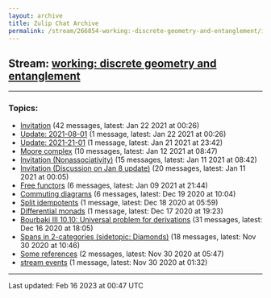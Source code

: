 ```yaml
---
layout: archive
title: Zulip Chat Archive
permalink: /stream/266854-working:-discrete-geometry-and-entanglement/index.html
---
```


## Stream: [working: discrete geometry and entanglement](https://mattecapu.github.io/ct-zulip-archive/stream/266854-working:-discrete-geometry-and-entanglement/index.html)
---

### Topics:

* [Invitation](topic/topic_Invitation.html) (42 messages, latest: Jan 22 2021 at 00:26)
* [Update: 2021-08-01](topic/topic_Update.3A.202021-08-01.html) (1 message, latest: Jan 22 2021 at 00:26)
* [Update: 2021-21-01](topic/topic_Update.3A.202021-21-01.html) (1 message, latest: Jan 21 2021 at 23:42)
* [Moore complex](topic/topic_Moore.20complex.html) (10 messages, latest: Jan 12 2021 at 08:47)
* [Invitation (Nonassociativity)](topic/topic_Invitation.20(Nonassociativity).html) (15 messages, latest: Jan 11 2021 at 08:42)
* [Invitation (Discussion on Jan 8 update)](topic/topic_Invitation.20(Discussion.20on.20Jan.208.20update).html) (20 messages, latest: Jan 11 2021 at 00:05)
* [Free functors](topic/topic_Free.20functors.html) (6 messages, latest: Jan 09 2021 at 21:44)
* [Commuting diagrams](topic/topic_Commuting.20diagrams.html) (6 messages, latest: Dec 19 2020 at 10:04)
* [Split idempotents](topic/topic_Split.20idempotents.html) (1 message, latest: Dec 18 2020 at 05:59)
* [Differential monads](topic/topic_Differential.20monads.html) (1 message, latest: Dec 17 2020 at 19:23)
* [Bourbaki III 10.10: Universal problem for derivations](topic/topic_Bourbaki.20III.2010.2E10.3A.20Universal.20problem.20for.20derivations.html) (31 messages, latest: Dec 16 2020 at 18:05)
* [Spans in 2-categories (sidetopic: Diamonds)](topic/topic_Spans.20in.202-categories.20(sidetopic.3A.20Diamonds).html) (18 messages, latest: Nov 30 2020 at 10:46)
* [Some references](topic/topic_Some.20references.html) (2 messages, latest: Nov 30 2020 at 05:47)
* [stream events](topic/topic_stream.20events.html) (1 message, latest: Nov 30 2020 at 01:32)

<hr><p>Last updated: Feb 16 2023 at 00:47 UTC</p>